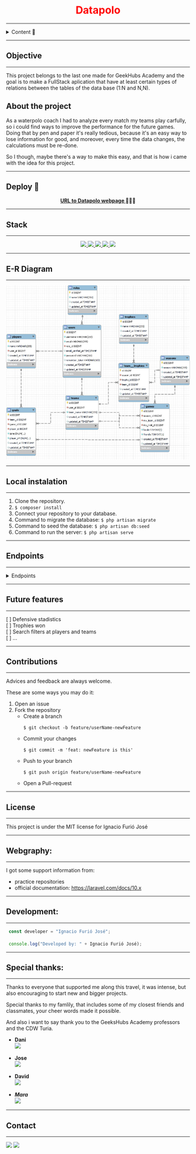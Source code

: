 <h1 align="center" style='color:red'><b>Datapolo</b></h1>



---

<details>
  <summary>Content 📝</summary>
  <ol>
    <li><a href="#objective">Objective</a></li>
    <li><a href="#about-the-project">About the project</a></li>
    <li><a href="#deploy-🚀">Deploy</a></li>
    <li><a href="#stack">Stack</a></li>
    <li><a href="#e-r-diagram">E-R Diagram</a></li>
    <li><a href="#local-instalation">Local instalation</a></li>
    <li><a href="#endpoints">Endpoints</a></li>
    <li><a href="#future-features">Future features</a></li>
    <li><a href="#contributions">Contributions</a></li>
    <li><a href="#license">License</a></li>
    <li><a href="#webgraphy">Webgraphy</a></li>
    <li><a href="#development">Development</a></li>
    <li><a href="#special-thanks">Special thanks</a></li>
    <li><a href="#contact">Contact</a></li>
  </ol>
</details>

---

## Objective

---
This project belongs to the last one made for GeekHubs Academy and the goal is to make a FullStack aplication that have at least certain types of relations between the tables of the data base (1:N and N,N). 

## About the project


As a waterpolo coach I had to analyze every match my teams play carfully, so i could find ways to improve the performance for the future games. Doing that by pen and paper it's really tedious, because it's an easy way to lose information for good, and moreover, every time the data changes, the calculations must be re-done.

So I though, maybe there's a way to make this easy, and that is how i came with the idea for this project.

---

## Deploy 🚀
<div align="center">
    <a href="https://master.d3axn9txrlwi1i.amplifyapp.com/"><strong>URL to Datapolo webpage </strong></a>🚀🚀🚀
</div>

---

## Stack

---

<div align="center">
<a href="https://www.php.net/">
    <img src= "https://img.shields.io/badge/php-7A86B8?style=for-the-badge&logo=php&logoColor=black"/>
</a>
<a href="https://laravel.com/">
    <img src= "https://img.shields.io/badge/laravel-F13C2F?style=for-the-badge&logo=laravel&logoColor=white"/>
</a>
<a href="https://www.docker.com/">
    <img src= "https://img.shields.io/badge/Docker-2CA5E0?style=for-the-badge&logo=docker&logoColor=white"/>
</a>
<a href="https://www.mysql.com/">
    <img src= "https://img.shields.io/badge/MySQL-005C84?style=for-the-badge&logo=mysql&logoColor=white"/>
</a>
<a href="https://railway.app/">
    <img src= "https://img.shields.io/badge/Railway-131415?style=for-the-badge&logo=railway&logoColor=white"/>
</a>

 </div>

---

## E-R Diagram

---

!['imagen-db'](./assets/E-R%20diagram.jpg)

---

## Local instalation
---

1. Clone the repository.
2. ` $ composer install `
3. Connect your repository to your database.
4. Command to migrate the database: ``` $ php artisan migrate ``` 
5. Command to seed the database: ``` $ php artisan db:seed ``` 
6. Command to run the server: ``` $ php artisan serve ``` 

---

## Endpoints

---

<details>
<summary>Endpoints</summary>

- AUTH
    - REGISTER

            POST http://localhost:8000/api/newuser
        body:
        ``` js
            {
                "username": "Eddieden",
                "email": "eddieden@email.com",
                "password": "1234567W"
            }
        ```

    - LOGIN

            POST http://localhost:3000/api/login  
        body:
        ``` js
            {
                "email": "eddieden@email.com",
                "password": "1234567W"
            }
        ```
- STADISTICS
    - GET ALL MY GOAL STADISTICS  

            POST http://localhost:8000/api/my-goals-stadistics
            body:
        ``` js
            {
                "team_id": 51,
                "rival_id": 51,
                "season_id": 0,
                "locale": ""
            }
        ```

    - ...
</details>

---

## Future features

---

[ ] Defensive stadistics  
[ ] Trophies won  
[ ] Search filters at players and teams  
[ ] ...

---

## Contributions

---

Advices and feedback are always welcome. 

These are some ways you may do it:

1. Open an issue
2. Fork the repository
    - Create a branch  
        ```
        $ git checkout -b feature/userName-newFeature
        ```
    - Commit your changes 
        ```
        $ git commit -m 'feat: newFeature is this'
        ```
    - Push to your branch
        ```
        $ git push origin feature/userName-newFeature
        ```
    - Open a Pull-request

---

## License

---

This project is under the MIT license for Ignacio Furió José

---

## Webgraphy:

---

I got some support information from:
- practice repositories 
- official documentation: https://laravel.com/docs/10.x

---

## Development:

---

``` js
 const developer = "Ignacio Furió José";

 console.log("Developed by: " + Ignacio Furió José);
```  

---

## Special thanks:

---

Thanks to everyone that supported me along this travel, it was intense, but also encouraging to start new and bigger projects.

Special thanks to my famlily, that includes some of my closest friends and classmates, your cheer words made it possible.

And also i  want to say thank you to the GeeksHubs Academy professors and the CDW Turia.

- **Dani**  
<a href="https://github.com/datata" target="_blank1"><img src="https://img.shields.io/badge/github-24292F?style=for-the-badge&logo=github&logoColor=blue" target="_blank1"></a> 

- **Jose**  
<a href="https://github.com/Dave86dev" target="_blank"><img src="https://img.shields.io/badge/github-24292F?style=for-the-badge&logo=github&logoColor=white" target="_blank"></a> 

- **David**  
<a href="https://www.github.com/Dave86dev/" target="_blank"><img src="https://img.shields.io/badge/github-24292F?style=for-the-badge&logo=github&logoColor=red" target="_blank"></a>

- ***Mara***  
<a href="https://www.github.com/MaraScampini/" target="_blank"><img src="https://img.shields.io/badge/github-24292F?style=for-the-badge&logo=github&logoColor=green" target="_blank"></a> 

---
## Contact
---
<a href = "mailto:bichoifj@gmail.com"><img src="https://img.shields.io/badge/Gmail-C6362C?style=for-the-badge&logo=gmail&logoColor=white" target="_blank"></a>
<a href="https://www.linkedin.com/in/ignacio-furi%C3%B3-0a9010233/" target="_blank"><img src="https://img.shields.io/badge/-LinkedIn-%230077B5?style=for-the-badge&logo=linkedin&logoColor=white" target="_blank"></a> 
</p>
